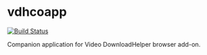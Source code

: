 # vdhcoapp

[![Build Status](https://travis-ci.org/UnitedRPMs/vdhcoapp.svg?branch=master)](https://travis-ci.org/UnitedRPMs/vdhcoapp)

Companion application for Video DownloadHelper browser add-on.
